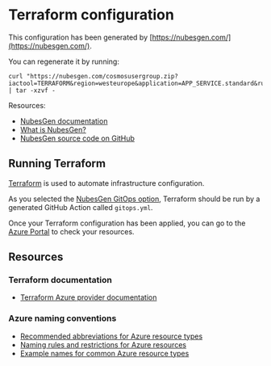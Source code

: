 # Terraform configuration

This configuration has been generated by [https://nubesgen.com/](https://nubesgen.com/).

You can regenerate it by running:

```
curl "https://nubesgen.com/cosmosusergroup.zip?iactool=TERRAFORM&region=westeurope&application=APP_SERVICE.standard&runtime=DOTNET&database=SQL_SERVER.general_purpose&addons=application_insights,key_vault,storage_blob,cosmosdb_mongodb&gitops=true&network=VIRTUAL_NETWORK" | tar -xzvf -
```

Resources:
- [NubesGen documentation](https://docs.nubesgen.com)
- [What is NubesGen?](https://docs.nubesgen.com/what-is-nubesgen/overview/)
- [NubesGen source code on GitHub](https://github.com/microsoft/NubesGen)

## Running Terraform

[Terraform](https://www.terraform.io/) is used to automate infrastructure configuration.

As you selected the [NubesGen GitOps option](https://docs.nubesgen.com/gitops/gitops-quick-start/),
Terraform should be run by a generated GitHub Action called `gitops.yml`.

Once your Terraform configuration has been applied, you can go to the [Azure Portal](https://aka.ms/nubesgen-portal) to check your resources.

## Resources

### Terraform documentation

- [Terraform Azure provider documentation](https://registry.terraform.io/providers/hashicorp/azurerm/latest/docs)

### Azure naming conventions

- [Recommended abbreviations for Azure resource types](https://aka.ms/nubesgen-recommended-abbreviations)
- [Naming rules and restrictions for Azure resources](https://aka.ms/nubesgen-naming-rules)
- [Example names for common Azure resource types](https://aka.ms/nubesgen-caf-example-names)
